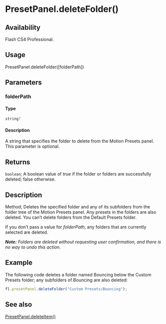 # PresetPanel.deleteFolder()

## Availability

Flash CS4 Professional.

## Usage

PresetPanel.deleteFolder([folderPath])

## Parameters

### **folderPath**

#### Type

```typescript
string?
```

#### Description

A string that specifies the folder to delete from the Motion Presets panel. This parameter is optional.

## Returns

`boolean`; A boolean value of *true* if the folder or folders are successfully deleted; false otherwise.

## Description

Method; Deletes the specified folder and any of its subfolders from the folder tree of the Motion Presets panel. Any presets in the folders are also deleted. You can’t delete folders from the Default Presets folder.

If you don’t pass a value for *folderPath*, any folders that are currently selected are deleted.

***Note:** Folders are deleted without requesting user confirmation, and there is no way to undo this action.*

## Example

The following code deletes a folder named Bouncing below the Custom Presets folder; any subfolders of Bouncing are also deleted:

```javascript
fl.presetPanel.deleteFolder("Custom Presets/Bouncing");
```

## See also

[PresetPanel.deleteItem()](../PresetPanel_object/PresetPanel3.md)
